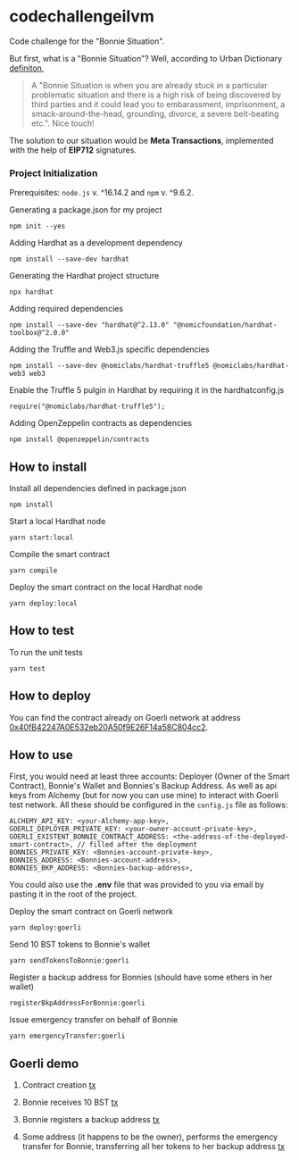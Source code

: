 # codechallengeilvm
Code challenge for the "Bonnie Situation".

But first, what is a "Bonnie Situation"? Well, according to Urban Dictionary [definiton](https://www.urbandictionary.com/define.php?term=Bonnie%20Situation), 

> A "Bonnie Situation is when you are already stuck in a particular problematic situation and there is a high risk of being discovered by third parties and it could lead you to embarassment, imprisonment, a smack-around-the-head, grounding, divorce, a severe belt-beating etc.". Nice touch!

The solution to our situation would be **Meta Transactions**, implemented with the help of **EIP712** signatures.

### Project Initialization 

Prerequisites: `node.js` v. ^16.14.2 and `npm` v. ^9.6.2.

Generating a package.json for my project

`npm init --yes`

Adding Hardhat as a development dependency

`npm install --save-dev hardhat`

Generating the Hardhat project structure

`npx hardhat`

Adding required dependencies

`npm install --save-dev "hardhat@^2.13.0" "@nomicfoundation/hardhat-toolbox@^2.0.0"`

Adding the Truffle and Web3.js specific dependencies

`npm install --save-dev @nomiclabs/hardhat-truffle5 @nomiclabs/hardhat-web3 web3`

Enable the Truffle 5 pulgin in Hardhat by requiring it in the hardhatconfig.js

`require("@nomiclabs/hardhat-truffle5");`

Adding OpenZeppelin contracts as dependencies

`npm install @openzeppelin/contracts`


## How to install
Install all dependencies defined in package.json

`npm install`

Start a local Hardhat node

`yarn start:local`

Compile the smart contract

`yarn compile`

Deploy the smart contract on the local Hardhat node

`yarn deploy:local`

## How to test

To run the unit tests

`yarn test`

## How to deploy
You can find the contract already on Goerli network at address [0x40fB42247A0E532eb20A50f9E26F14a58C804cc2](https://goerli.etherscan.io/address/0x40fB42247A0E532eb20A50f9E26F14a58C804cc2).

## How to use

First, you would need at least three accounts: Deployer (Owner of the Smart Contract), Bonnie's Wallet and Bonnies's Backup Address. As well as api keys from Alchemy (but for now you can use mine) to interact with Goerli test network. All these should be configured in the `config.js` file as follows:
    
    ALCHEMY_API_KEY: <your-Alchemy-app-key>,
    GOERLI_DEPLOYER_PRIVATE_KEY: <your-owner-account-private-key>,
    GOERLI_EXISTENT_BONNIE_CONTRACT_ADDRESS: <the-address-of-the-deployed-smart-contract>, // filled after the deployment
    BONNIES_PRIVATE_KEY: <Bonnies-account-private-key>,
    BONNIES_ADDRESS: <Bonnies-account-address>,
    BONNIES_BKP_ADDRESS: <Bonnies-backup-address>,

You could also use the **.env** file that was provided to you via email by pasting it in the root of the project.

Deploy the smart contract on Goerli network

`yarn deploy:goerli`

Send 10 BST tokens to Bonnie's wallet

`yarn sendTokensToBonnie:goerli`

Register a backup address for Bonnies (should have some ethers in her wallet)

`registerBkpAddressForBonnie:goerli`

Issue emergency transfer on behalf of Bonnie

`yarn emergencyTransfer:goerli`

## Goerli demo

1. Contract creation [tx](https://goerli.etherscan.io/tx/0x81d405a3ae83819adbb602d02f89be65c452d3e7611818b3304cb2746a086709)

2. Bonnie receives 10 BST [tx](https://goerli.etherscan.io/tx/0x9b10699bbc67da8efa79f86805bb43948ac02fccedd186dfd8a9ba1cfbcb71e5)

3. Bonnie registers a backup address [tx](https://goerli.etherscan.io/tx/0x31fc538affda83ab63918f7e00afe5a3962a6ac8ae9c3de1d5478aa7ad620bea)

4. Some address (it happens to be the owner), performs the emergency transfer for Bonnie, transferring all her tokens to her backup address [tx](https://goerli.etherscan.io/tx/0x08407ae74272d03c8eaaedb503a03cd1b792e51be7be64a1704cbd04af2f779c)